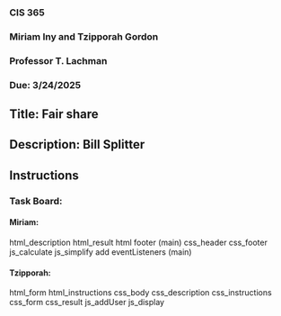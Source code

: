 ### CIS 365
### Miriam Iny and Tzipporah Gordon
### Professor T. Lachman
### Due: 3/24/2025


## Title: Fair share

## Description: Bill Splitter

## Instructions

### Task Board:
#### Miriam:
html_description
html_result
html footer (main)
css_header
css_footer
js_calculate
js_simplify
add eventListeners (main)
#### Tzipporah:
html_form
html_instructions
css_body
css_description
css_instructions
css_form
css_result 
js_addUser
js_display
